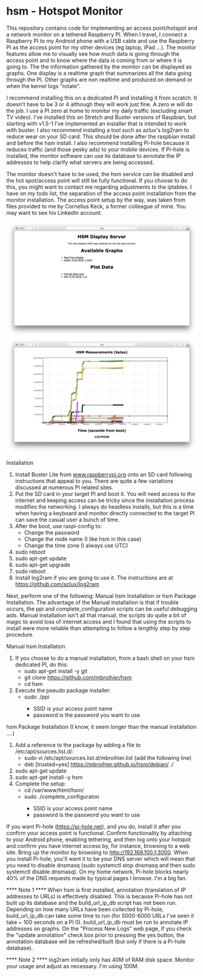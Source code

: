 # hsm - Hotspot Monitor

This repository contains code for implementing an access point/hotspot and a network monitor on a tethered Raspberry PI.  When I travel, I connect a Raspberry PI to my Android phone with a USB cable and use the Raspberry PI as the access point for my other devices (eg laptop, iPad ...).  The monitor features allow me to visually see how much data is going through the access point and to know where the data is coming from or where it is going to.  The the information gathered by the monitor can be displayed as graphs.  One display is a realtime graph that summarizes all the data going through the PI.  Other graphs are non realtime and produced on demand or when the kernel logs "rotate".

I recommend installing this on a dedicated PI and installing it from scratch.  It doesn't have to be 3 or 4 although they will work just fine.  A zero w will do the job.  I use a PI zero at home to monitor my daily traffic (excluding smart TV video).  I've installed this on Stretch and Buster versions of Raspbian, but starting with v1.5-1 I've implemented an installer that is intended to work with buster. I also recommend installing a tool such as azlux's log2ram to reduce wear on your SD card.  This should be done after the raspbian install and before the hsm install.  I also recommend installing Pi-hole because it reduces traffic (and those pesky ads) to your mobile devices.  If Pi-hole is installed, the monitor software can use its database to annotate the IP addresses to help clarify what servers are being accessed.

The monitor doesn't have to be used, the hsm service can be disabled and the hot spot/access point will still be fully functional.  If you choose to do this, you might want to contact me regarding adjustments to the iptables.  I have on my todo list, the separation of the access point installation from the monitor installation.  The access point setup by the way, was taken from files provided to me by Cornelius Keck, a former colleague of mine.  You may want to see his  LinkedIn account.


![Alt text](/main.png?raw=true "Main page of file server")
![Alt text](/detail.png?raw=true "Detailed Graph of a Log")


Installation

  1)  Install Buster Lite from www.raspberrypi.org onto an SD card following
      instructions that appeal to you.  There are quite a few variations
      discussed at numerous PI related sites.
  2)  Put the SD card in your target PI and boot it.  You will need access
      to the internet and keeping access can be tricky since the installation process
      modifies the networking.  I always do headless installs, but this is
      a time when having a keyboard and monitor directly connected to the target
      PI can save the casual user a bunch of time.
  3)  After the boot, use raspi-config to:
      - Change the password
      - Change the node name (I like hsm in this case)
      - Change the time zone (I always use UTC)
  4)  sudo reboot
  5)  sudo apt-get update
  6)  sudo apt-get upgrade
  7)  sudo reboot
  8)  Install log2ram if you are going to use it.  The instructions are at https://github.com/azlux/log2ram

Next, perform one of the following: Manual hsm Installation or hsm Package Installation.  The advantage of the Manual installation is that if trouble occurs, the ppi and complete_configuration scripts can be useful debugging aids.  Manual installation isn't all that manual, the scripts do quite a bit of magic to avoid loss of internet access and I found that using the scripts to install were more reliable than attempting to follow a lengthly step by step procedure.

Manual hsm Installation
  1)  If you choose to do a manual installation, from a bash shell on your hsm dedicated PI, do this:
      - sudo apt-get install -y git
      - git clone https://github.com/mbroihier/hsm
      - cd hsm
  2)  Execute the pseudo package installer:
      - sudo ./ppi <SSID> <password>
        + SSID is your access point name
         + password is the password you want to use

hsm Package Installation (I know, it seem longer than the manual installation ....)
  1)  Add a reference to the package by adding a file to /etc/apt/sources.list.d/:
      - sudo vi /etc/apt/sources.list.d/mbroihier.list (add the following line)
      + deb [trusted=yes] https://mbroihier.github.io/hsm/debian/ ./
  2)  sudo apt-get update
  3)  sudo apt-get install -y hsm
  4)  Complete the setup:
      - cd /var/www/html/hsm/
      - sudo ./complete_configuraton <SSID> <password>
        + SSID is your access point name
        + password is the password you want to use

If you want Pi-hole (https://pi-hole.net), and you do, install it after you confirm your access point is functional.  Confirm functionality by attaching to your Android phone, enabling tethering, and then log onto your hotspot and confirm you have internet access by, for instance, browsing to a web site.  Bring up the monitor by browsing to http://192.168.100.1:3000.  When you install Pi-hole, you'll want it to be your DNS server which will mean that you need to disable dnsmasq (sudo systemctl stop dnsmasq and then sudo systemctl disable dnsmasq).  On my home network, Pi-hole blocks nearly 40% of the DNS requests made by typical pages I browse.  I'm a big fan.



**** Note 1 ****
When hsm is first installed, annotation (translation of IP addresses to URLs) is effectively disabled.  This is because Pi-hole has not built up its database and the build_url_ip_db script has not been run.  Depending on how many URLs have been collected by Pi-hole, build_url_ip_db can take some time to run (for 5000-6000 URLs I've seen it take ~ 100 seconds on a PI 0).  build_url_ip_db must be run to annotate IP addresses on graphs. On the "Process New Logs" web page, if you check the "update annotation" check box prior to pressing the yes button, the annotation database will be refreshed/built (but only if there is a Pi-hole database).

**** Note 2 ****
log2ram initially only has 40M of RAM disk space.  Monitor your usage and adjust as necessary.  I'm using 100M.
